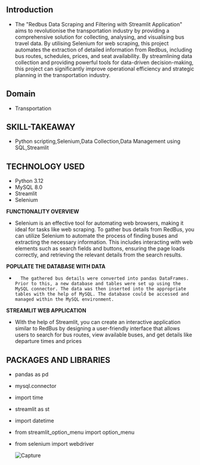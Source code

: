 ## **Introduction**

* The "Redbus Data Scraping and Filtering with Streamlit Application" aims to revolutionise the transportation industry by providing a comprehensive solution for collecting, analysing, and visualising bus travel data. By utilising Selenium for web scraping, this project automates the extraction of detailed information from Redbus, including bus routes, schedules, prices, and seat availability. By streamlining data collection and providing powerful tools for data-driven decision-making, this project can significantly improve operational efficiency and strategic planning in the transportation industry.

## **Domain**

* Transportation  
  


## **SKILL-TAKEAWAY**

* Python scripting,Selenium,Data Collection,Data Management using SQL,Streamlit

## **TECHNOLOGY USED**

* Python 3.12  
* MySQL 8.0  
* Streamlit  
* Selenium

**FUNCTIONALITY OVERVIEW**

*   Selenium is an effective tool for automating web browsers, making it ideal for tasks like web scraping. To gather bus details from RedBus, you can utilize Selenium to automate the process of finding buses and extracting the necessary information. This includes interacting with web elements such as search fields and buttons, ensuring the page loads correctly, and retrieving the relevant details from the search results.  
  


**POPULATE THE DATABASE WITH DATA**

*       The gathered bus details were converted into pandas DataFrames. Prior to this, a new database and tables were set up using the MySQL connector. The data was then inserted into the appropriate tables with the help of MySQL. The database could be accessed and managed within the MySQL environment.

**STREAMLIT WEB APPLICATION**

*   With the help of Streamlit, you can create an interactive application similar to RedBus by designing a user-friendly interface that allows users to search for bus routes, view available buses, and get details like departure times and prices

## **PACKAGES AND LIBRARIES**

* pandas as pd  
* mysql.connector  
* import time  
* streamlit as st  
* import datetime  
* from streamlit\_option\_menu import option\_menu  
* from selenium import webdriver



  ![Capture](https://github.com/user-attachments/assets/ee8ffc67-8dea-4d44-a1b3-ac875e58c6a9)
